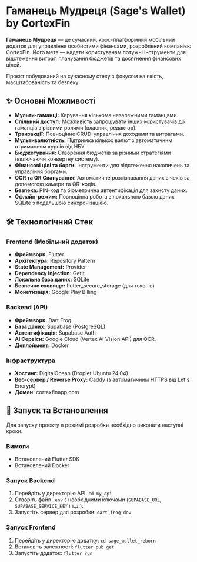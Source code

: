 # Гаманець Мудреця (Sage's Wallet) by CortexFin

**Гаманець Мудреця** — це сучасний, крос-платформний мобільний додаток для управління особистими фінансами, розроблений компанією CortexFin. Його мета — надати користувачам потужні інструменти для відстеження витрат, планування бюджетів та досягнення фінансових цілей.

Проєкт побудований на сучасному стеку з фокусом на якість, масштабованість та безпеку.

## ✨ Основні Можливості

* **Мульти-гаманці:** Керування кількома незалежними гаманцями.
* **Спільний доступ:** Можливість запрошувати інших користувачів до гаманців з різними ролями (власник, редактор).
* **Транзакції:** Повноцінне CRUD-управління доходами та витратами.
* **Мультивалютність:** Підтримка кількох валют з автоматичним отриманням курсів від НБУ.
* **Бюджетування:** Створення бюджетів за різними стратегіями (включаючи конвертну систему).
* **Фінансові цілі та борги:** Інструменти для відстеження накопичень та управління боргами.
* **OCR та QR Сканування:** Автоматичне розпізнавання даних з чеків за допомогою камери та QR-кодів.
* **Безпека:** PIN-код та біометрична автентифікація для захисту даних.
* **Офлайн-режим:** Повноцінна робота з локальною базою даних SQLite з подальшою синхронізацією.

## 🛠️ Технологічний Стек

### Frontend (Мобільний додаток)

* **Фреймворк:** Flutter
* **Архітектура:** Repository Pattern
* **State Management:** Provider
* **Dependency Injection:** GetIt
* **Локальна база даних:** SQLite
* **Безпечне сховище:** flutter_secure_storage (для токенів)
* **Монетизація:** Google Play Billing

### Backend (API)

* **Фреймворк:** Dart Frog
* **База даних:** Supabase (PostgreSQL)
* **Автентифікація:** Supabase Auth
* **AI Сервіси:** Google Cloud (Vertex AI Vision API) для OCR.
* **Деплоймент:** Docker

### Інфраструктура

* **Хостинг:** DigitalOcean (Droplet Ubuntu 24.04)
* **Веб-сервер / Reverse Proxy:** Caddy (з автоматичним HTTPS від Let's Encrypt)
* **Домен:** cortexfinapp.com

## 🚀 Запуск та Встановлення

Для запуску проєкту в режимі розробки необхідно виконати наступні кроки.

### Вимоги

* Встановлений Flutter SDK
* Встановлений Docker

### Запуск Backend

1.  Перейдіть у директорію API: `cd my_api`
2.  Створіть файл `.env` з необхідними ключами (`SUPABASE_URL`, `SUPABASE_SERVICE_KEY` і т.д.).
3.  Запустіть сервер для розробки: `dart_frog dev`

### Запуск Frontend

1.  Перейдіть у директорію додатку: `cd sage_wallet_reborn`
2.  Встановіть залежності: `flutter pub get`
3.  Запустіть додаток: `flutter run`